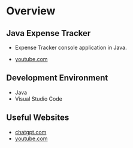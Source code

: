 # Overview

## Java Expense Tracker

- Expense Tracker console application in Java.

- [youtube.com](https://youtu.be/kF3z9N9SVKE)

## Development Environment

- Java
- Visual Studio Code

## Useful Websites

- [chatgpt.com](https://chatgpt.com/)
- [youtube.com](https://www.youtube.com/)
